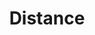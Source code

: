 ---
layout: post
title:  "Distance"
image: assets/images/19-06-27-14-53-00-815_deco.jpg
tags:
 - Gallery
---